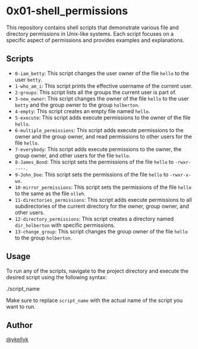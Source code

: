 # 0x01-shell_permissions

This repository contains shell scripts that demonstrate various file and directory permissions in Unix-like systems. Each script focuses on a specific aspect of permissions and provides examples and explanations.


## Scripts

- `0-iam_betty`: This script changes the user owner of the file `hello` to the user `betty`.
- `1-who_am_i`: This script prints the effective username of the current user.
- `2-groups`: This script lists all the groups the current user is part of.
- `3-new_owner`: This script changes the owner of the file `hello` to the user `betty` and the group owner to the group `holberton`.
- `4-empty`: This script creates an empty file named `hello`.
- `5-execute`: This script adds execute permissions to the owner of the file `hello`.
- `6-multiple_permissions`: This script adds execute permissions to the owner and the group owner, and read permissions to other users for the file `hello`.
- `7-everybody`: This script adds execute permissions to the owner, the group owner, and other users for the file `hello`.
- `8-James_Bond`: This script sets the permissions of the file `hello` to `-rwxr-----`.
- `9-John_Doe`: This script sets the permissions of the file `hello` to `-rwxr-x-wx`.
- `10-mirror_permissions`: This script sets the permissions of the file `hello` to the same as the file `olleh`.
- `11-directories_permissions`: This script adds execute permissions to all subdirectories of the current directory for the owner, group owner, and other users.
- `12-directory_permissions`: This script creates a directory named `dir_holberton` with specific permissions.
- `13-change_group`: This script changes the group owner of the file `hello` to the group `holberton`.


## Usage

To run any of the scripts, navigate to the project directory and execute the desired script using the following syntax:

./script_name

Make sure to replace `script_name` with the actual name of the script you want to run.


## Author

[@ykellyk](https://github.com/ykellyk)

